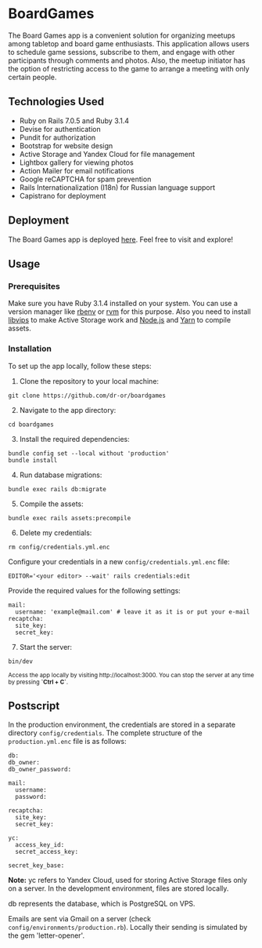 # BoardGames

The Board Games app is a convenient solution for organizing meetups among tabletop and board game enthusiasts. This application allows users to schedule game sessions, subscribe to them, and engage with other participants through comments and photos. Also, the meetup initiator has the option of restricting access to the game to arrange a meeting with only certain people.

## Technologies Used

- Ruby on Rails 7.0.5 and Ruby 3.1.4
- Devise for authentication
- Pundit for authorization
- Bootstrap for website design
- Active Storage and Yandex Cloud for file management
- Lightbox gallery for viewing photos
- Action Mailer for email notifications
- Google reCAPTCHA for spam prevention
- Rails Internationalization (I18n) for Russian language support
- Capistrano for deployment

## Deployment

The Board Games app is deployed [here](http://45.12.72.110/). Feel free to visit and explore!

## Usage

### Prerequisites

Make sure you have Ruby 3.1.4 installed on your system. You can use a version manager like [rbenv](https://github.com/rbenv/rbenv) or [rvm](https://github.com/rvm/rvm) for this purpose. Also you need to install [libvips](https://github.com/libvips/libvips/wiki) to make Active Storage work and [Node.js](https://nodejs.org/en/download) and [Yarn](https://classic.yarnpkg.com/lang/en/docs/install/#debian-stable) to compile assets.

### Installation

To set up the app locally, follow these steps:

1) Clone the repository to your local machine:
```
git clone https://github.com/dr-or/boardgames
```

2) Navigate to the app directory:
```
cd boardgames
```

3) Install the required dependencies:
```
bundle config set --local without 'production'
bundle install
```

4) Run database migrations:
```
bundle exec rails db:migrate
```

5) Compile the assets:
```
bundle exec rails assets:precompile
```

6) Delete my credentials:
```
rm config/credentials.yml.enc
```

Configure your credentials in a new `config/credentials.yml.enc` file:
```
EDITOR='<your editor> --wait' rails credentials:edit
```
Provide the required values for the following settings:
```
mail:
  username: 'example@mail.com' # leave it as it is or put your e-mail
recaptcha:
  site_key: 
  secret_key:
```

7) Start the server:
```
bin/dev
```
<sub> Access the app locally by visiting http://localhost:3000. You can stop the server at any time by pressing **\`Ctrl + C\`**. </sub>

## Postscript

In the production environment, the credentials are stored in a separate directory `config/credentials`. The complete structure of the `production.yml.enc` file is as follows:

```
db: 
db_owner: 
db_owner_password: 

mail:
  username: 
  password: 

recaptcha:
  site_key: 
  secret_key: 

yc:
  access_key_id: 
  secret_access_key: 

secret_key_base:
```

**Note:** yc refers to Yandex Cloud, used for storing Active Storage files only on a server. In the development environment, files are stored locally. 

db represents the database, which is PostgreSQL on VPS. 

Emails are sent via Gmail on a server (check `config/environments/production.rb`). Locally their sending is simulated by the gem 'letter-opener'.
